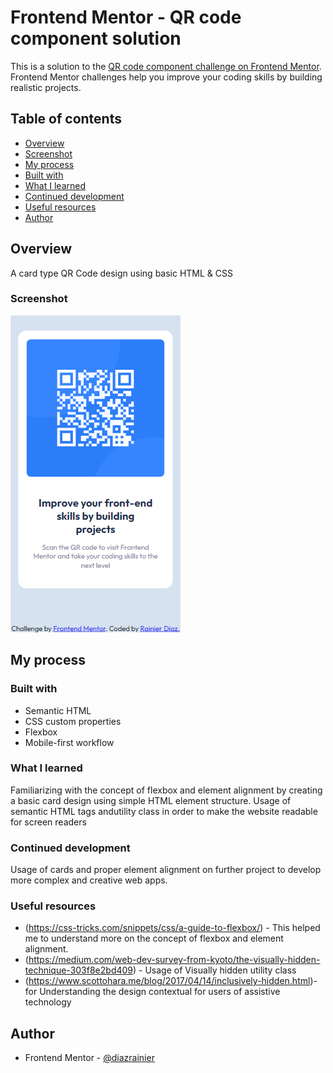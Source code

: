 # Frontend Mentor - QR code component solution

This is a solution to the [QR code component challenge on Frontend Mentor](https://www.frontendmentor.io/challenges/qr-code-component-iux_sIO_H). Frontend Mentor challenges help you improve your coding skills by building realistic projects. 

## Table of contents

  - [Overview](#overview)
  - [Screenshot](#screenshot)
  - [My process](#my-process)
  - [Built with](#built-with)
  - [What I learned](#what-i-learned)
  - [Continued development](#continued-development)
  - [Useful resources](#useful-resources)
  - [Author](#author)


## Overview     
A card type QR Code design using basic HTML & CSS 

### Screenshot

![](./design/mobile-screenshot.png)

## My process

### Built with

- Semantic HTML
- CSS custom properties
- Flexbox
- Mobile-first workflow

### What I learned

Familiarizing with the concept of flexbox and element alignment by creating a basic card design using simple HTML element structure. Usage of semantic HTML tags andutility class in order to make the website readable for screen readers

### Continued development

Usage of cards and proper element alignment on further project to develop more complex and creative web apps.

### Useful resources

- (https://css-tricks.com/snippets/css/a-guide-to-flexbox/) - This helped me to understand more on the concept of flexbox and element alignment.
- (https://medium.com/web-dev-survey-from-kyoto/the-visually-hidden-technique-303f8e2bd409)  - Usage of Visually hidden utility class
- (https://www.scottohara.me/blog/2017/04/14/inclusively-hidden.html)- for Understanding the design contextual for users of assistive technology

## Author

- Frontend Mentor - [@diazrainier](https://www.frontendmentor.io/profile/diazrainier)
